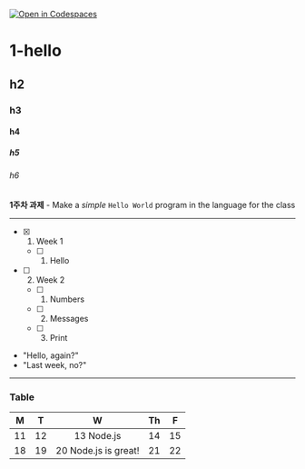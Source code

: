 [![Open in Codespaces](https://classroom.github.com/assets/launch-codespace-7f7980b617ed060a017424585567c406b6ee15c891e84e1186181d67ecf80aa0.svg)](https://classroom.github.com/open-in-codespaces?assignment_repo_id=14282161)
# 1-hello

## h2

### h3

#### h4

##### h5

###### h6


**1주차 과제** - Make a _simple_ `Hello World` program in the language for the class


---

- [x] 1. Week 1
    - [ ] 1. Hello 
- [ ] 2. Week 2
    - [ ] 1. Numbers
    - [ ] 2. Messages
    - [ ] 3. Print

* "Hello, again?"
* "Last week, no?"

---

### Table

| M | T | W | Th | F |
| --- | --- | :--: | ---| --- |
| 11 | 12 | 13 Node.js | 14 | 15 |
| 18 | 19 | 20 Node.js is great! | 21 | 22 |
